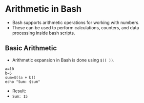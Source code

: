#  Arithmetic in Bash
- Bash supports arithmetic operations for working with numbers.
- These can be used to perform calculations, counters, and data processing inside bash scripts.

##  Basic Arithmetic
- Arithmetic expansion in Bash is done using `$(( ))`.
```
a=10
b=5
sum=$((a + b))
echo "Sum: $sum"
```
- Result:
- `Sum: 15`
